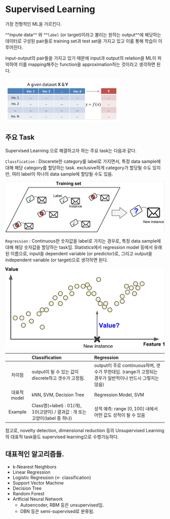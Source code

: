 # Supervised Learning

가장 전형적인 ML을 가르킨다. 

^^inpute data^^ 와 ^^`label` (or target)이라고 불리는 원하는 output^^에 해당하는 데이터로 구성된 pair들로 training set과 test set을 가지고 있고 이를 통해 학습이 이루어진다. 

input-output의 pair들을 가지고 있기 때문에 input과 output의 relation을 ML이 파악하여 이를 mapping해주는 function을 approximation하는 것이라고 생각하면 된다.

![](../img/ch00/supervised.png)

## 주요 Task

Supervised Learning 으로 해결하고자 하는 주요 task는 다음과 같다.

`Classfication`
: Discerete한 category를 label로 가지면서, 특정 data sample에 대해 해당 category를 할당하는 task. exclusive하게 category가 할당될 수도 있지만, 여러 label이 하나의 data sample에 할당될 수도 있음.

![](../img/ch00/classification.png)

`Regression`
: Continuous한 숫자값을 label로 가지는 경우로, 특정 data sample에 대해 해당 숫자값을 할당하는 task임. Statistics에서 regression model 등에서 유래된 이름으로, input을 dependent variable (or predictor)로, 그리고 output을 independent variable (or target)으로 생각하면 된다.

![](../img/ch00/regression.png)

| | Classification | Regression |
|:---:|:---|:---|
|차이점 | output이 될 수 있는 값이 discrete하고 갯수가 고정됨. | output이 주로 continuous하며, 갯수가 무한대임. (range가 고정되는 경우가 일반적이나 반드시 그렇지는 않음) |
|대표적 model| kNN, SVM, Decision Tree | Regression Model, SVM |
|Example| Class명(=label) : 01(개), 10(고양이) / 결과값 : 개 또는 고양이(label 중 하나) | 성적 예측: range $[0,100]$ 내에서 어떤 값도 성적이 될 수 있음 |

참고로, novelty detection, dimensional reduction 등의 Unsupervised Learning의 대표적 task들도 supervised learning으로 수행가능하다.

## 대표적인 알고리즘들.

* k-Nearest Neighbors
* Linear Regression
* Logistic Regression (← classification)
* Support Vector Machine
* Decision Tree
* Random Forest
* Artficial Neural Network
    * Autoencoder, RBM 등은 unsupervised임.
    * DBN 등은 semi-supervised로 분류됨.
